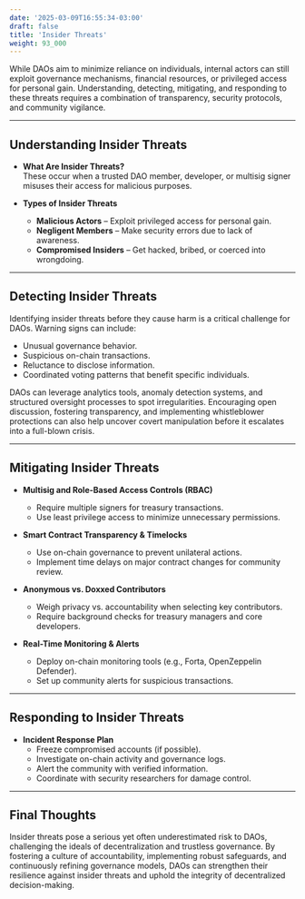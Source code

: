 ```yaml
---
date: '2025-03-09T16:55:34-03:00'
draft: false
title: 'Insider Threats'
weight: 93_000
---
```


While DAOs aim to minimize reliance on individuals, internal actors can still exploit governance mechanisms, financial resources, or privileged access for personal gain. Understanding, detecting, mitigating, and responding to these threats requires a combination of transparency, security protocols, and community vigilance.

---

## **Understanding Insider Threats**  

- **What Are Insider Threats?**  
These occur when a trusted DAO member, developer, or multisig signer misuses their access for malicious purposes.  

- **Types of Insider Threats**  
  - **Malicious Actors** – Exploit privileged access for personal gain.  
  - **Negligent Members** – Make security errors due to lack of awareness.  
  - **Compromised Insiders** – Get hacked, bribed, or coerced into wrongdoing.  

---

## **Detecting Insider Threats**

Identifying insider threats before they cause harm is a critical challenge for DAOs. Warning signs can include: 

- Unusual governance behavior.
- Suspicious on-chain transactions.
- Reluctance to disclose information.
- Coordinated voting patterns that benefit specific individuals. 

DAOs can leverage analytics tools, anomaly detection systems, and structured oversight processes to spot irregularities. Encouraging open discussion, fostering transparency, and implementing whistleblower protections can also help uncover covert manipulation before it escalates into a full-blown crisis.

---


## **Mitigating Insider Threats**  

- **Multisig and Role-Based Access Controls (RBAC)**  
  - Require multiple signers for treasury transactions.  
  - Use least privilege access to minimize unnecessary permissions.  

- **Smart Contract Transparency & Timelocks**  
  - Use on-chain governance to prevent unilateral actions.  
  - Implement time delays on major contract changes for community review.  

- **Anonymous vs. Doxxed Contributors**  
  - Weigh privacy vs. accountability when selecting key contributors.  
  - Require background checks for treasury managers and core developers.  

- **Real-Time Monitoring & Alerts**  
  - Deploy on-chain monitoring tools (e.g., Forta, OpenZeppelin Defender).  
  - Set up community alerts for suspicious transactions.  

---

## **Responding to Insider Threats**  

- **Incident Response Plan**  
  - Freeze compromised accounts (if possible).  
  - Investigate on-chain activity and governance logs.  
  - Alert the community with verified information.  
  - Coordinate with security researchers for damage control.  

---

## **Final Thoughts**  

Insider threats pose a serious yet often underestimated risk to DAOs, challenging the ideals of decentralization and trustless governance. By fostering a culture of accountability, implementing robust safeguards, and continuously refining governance models, DAOs can strengthen their resilience against insider threats and uphold the integrity of decentralized decision-making.
